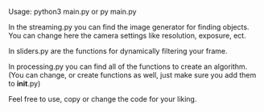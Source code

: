Usage: python3 main.py or py main.py

In the streaming.py you can find the image generator for finding objects. You can change here the camera settings like resolution, exposure, ect.

In sliders.py are the functions for dynamically filtering your frame.

In processing.py you can find all of the functions to create an algorithm. (You can change, or create functions as well, just make sure you add them to __init__.py)

Feel free to use, copy or change the code for your liking.

